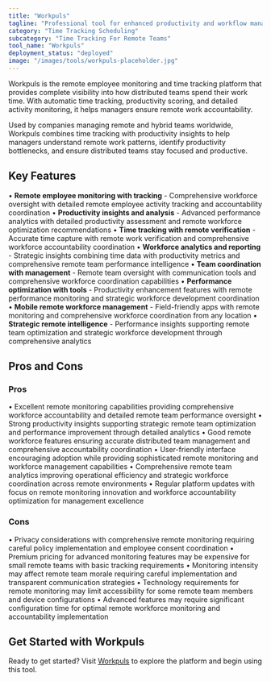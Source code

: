 ```yaml
---
title: "Workpuls"
tagline: "Professional tool for enhanced productivity and workflow management"
category: "Time Tracking Scheduling"
subcategory: "Time Tracking For Remote Teams"
tool_name: "Workpuls"
deployment_status: "deployed"
image: "/images/tools/workpuls-placeholder.jpg"
---
```

Workpuls is the remote employee monitoring and time tracking platform that provides complete visibility into how distributed teams spend their work time. With automatic time tracking, productivity scoring, and detailed activity monitoring, it helps managers ensure remote work accountability.

Used by companies managing remote and hybrid teams worldwide, Workpuls combines time tracking with productivity insights to help managers understand remote work patterns, identify productivity bottlenecks, and ensure distributed teams stay focused and productive.

## Key Features

• **Remote employee monitoring with tracking** - Comprehensive workforce oversight with detailed remote employee activity tracking and accountability coordination
• **Productivity insights and analysis** - Advanced performance analytics with detailed productivity assessment and remote workforce optimization recommendations
• **Time tracking with remote verification** - Accurate time capture with remote work verification and comprehensive workforce accountability coordination
• **Workforce analytics and reporting** - Strategic insights combining time data with productivity metrics and comprehensive remote team performance intelligence
• **Team coordination with management** - Remote team oversight with communication tools and comprehensive workforce coordination capabilities
• **Performance optimization with tools** - Productivity enhancement features with remote performance monitoring and strategic workforce development coordination
• **Mobile remote workforce management** - Field-friendly apps with remote monitoring and comprehensive workforce coordination from any location
• **Strategic remote intelligence** - Performance insights supporting remote team optimization and strategic workforce development through comprehensive analytics

## Pros and Cons

### Pros
• Excellent remote monitoring capabilities providing comprehensive workforce accountability and detailed remote team performance oversight
• Strong productivity insights supporting strategic remote team optimization and performance improvement through detailed analytics
• Good remote workforce features ensuring accurate distributed team management and comprehensive accountability coordination
• User-friendly interface encouraging adoption while providing sophisticated remote monitoring and workforce management capabilities
• Comprehensive remote team analytics improving operational efficiency and strategic workforce coordination across remote environments
• Regular platform updates with focus on remote monitoring innovation and workforce accountability optimization for management excellence

### Cons
• Privacy considerations with comprehensive remote monitoring requiring careful policy implementation and employee consent coordination
• Premium pricing for advanced monitoring features may be expensive for small remote teams with basic tracking requirements
• Monitoring intensity may affect remote team morale requiring careful implementation and transparent communication strategies
• Technology requirements for remote monitoring may limit accessibility for some remote team members and device configurations
• Advanced features may require significant configuration time for optimal remote workforce monitoring and accountability implementation
## Get Started with Workpuls

Ready to get started? Visit [Workpuls](https://workpuls.com) to explore the platform and begin using this tool.
